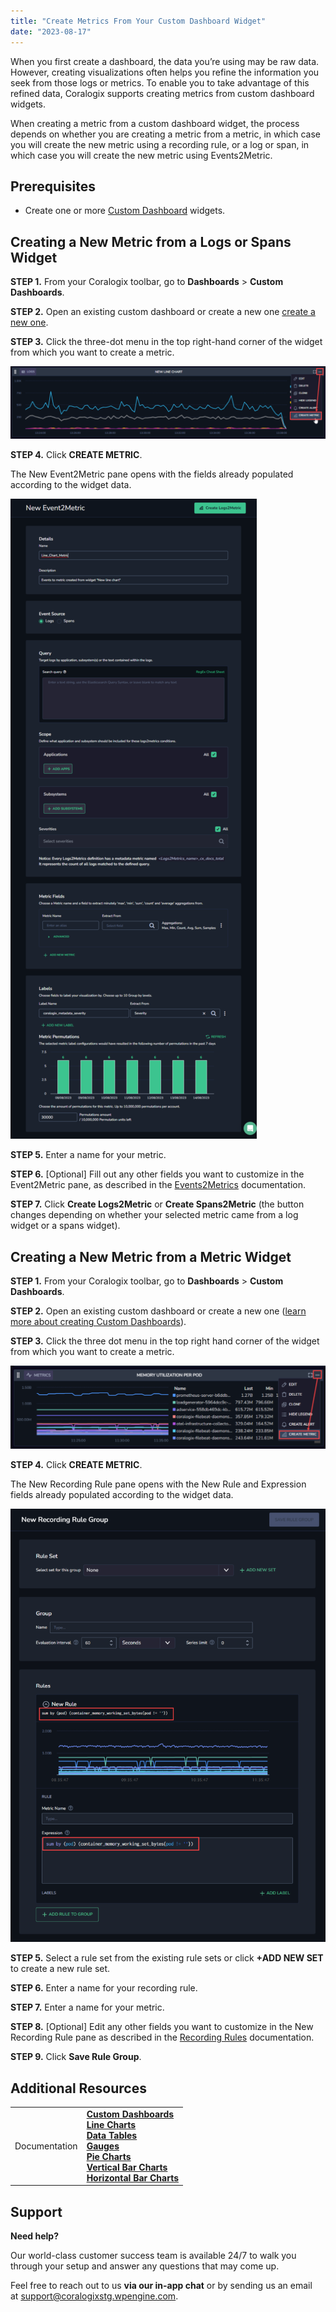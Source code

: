 ```yaml
---
title: "Create Metrics From Your Custom Dashboard Widget"
date: "2023-08-17"
---
```


When you first create a dashboard, the data you’re using may be raw data. However, creating visualizations often helps you refine the information you seek from those logs or metrics. To enable you to take advantage of this refined data, Coralogix supports creating metrics from custom dashboard widgets.

When creating a metric from a custom dashboard widget, the process depends on whether you are creating a metric from a metric, in which case you will create the new metric using a recording rule, or a log or span, in which case you will create the new metric using Events2Metric.

## Prerequisites

- Create one or more [Custom Dashboard](https://coralogixstg.wpengine.com/docs/custom-dashboards/) widgets.

## Creating a New Metric from a Logs or Spans Widget

**STEP 1.** From your Coralogix toolbar, go to **Dashboards** > **Custom Dashboards**.

**STEP 2.** Open an existing custom dashboard or create a new one [create a new one](https://coralogixstg.wpengine.com/docs/custom-dashboards/).

**STEP 3.** Click the three-dot menu in the top right-hand corner of the widget from which you want to create a metric.

![](images/Custom-Dashboards-Create-Metric-from-Widget-Logs-1024x236.png)

**STEP 4.** Click **CREATE METRIC**.

The New Event2Metric pane opens with the fields already populated according to the widget data.

![](images/Custom-Dashboards-Create-Metric-from-Widget-Events2Metrics-394x1024.png)

**STEP 5.** Enter a name for your metric.

**STEP 6.** \[Optional\] Fill out any other fields you want to customize in the Event2Metric pane, as described in the [Events2Metrics](https://coralogixstg.wpengine.com/docs/event2metrics/) documentation.

**STEP 7.** Click **Create Logs2Metric** or **Create Spans2Metric** (the button changes depending on whether your selected metric came from a log widget or a spans widget).

## Creating a New Metric from a Metric Widget

**STEP 1.** From your Coralogix toolbar, go to **Dashboards** > **Custom Dashboards**.

**STEP 2.** Open an existing custom dashboard or create a new one ([learn more about creating Custom Dashboards](https://coralogixstg.wpengine.com/docs/custom-dashboards/)).

**STEP 3.** Click the three dot menu in the top right hand corner of the widget from which you want to create a metric.

![](images/Custom-Dashboards-Create-Metric-from-Widget-Metrics-1024x271.png)

**STEP 4.** Click **CREATE METRIC**.

The New Recording Rule pane opens with the New Rule and Expression fields already populated according to the widget data.

![](images/Custom-Dashboards-Create-Metric-from-Widget-Recording-Rules-745x1024.png)

**STEP 5.** Select a rule set from the existing rule sets or click **+ADD NEW SET** to create a new rule set.

**STEP 6.** Enter a name for your recording rule.

**STEP 7.** Enter a name for your metric.

**STEP 8.** \[Optional\] Edit any other fields you want to customize in the New Recording Rule pane as described in the [Recording Rules](https://coralogixstg.wpengine.com/docs/recordingrules/) documentation.

**STEP 9.** Click **Save Rule Group**.

## Additional Resources

<table><tbody><tr><td>Documentation</td><td><strong><a href="https://coralogixstg.wpengine.com/docs/custom-dashboards/">Custom Dashboards</a></strong><br><strong><a href="http://www.coralogixstg.wpengine.com/docs/custom-dashboards-line-charts">Line Charts</a><br><a href="http://www.coralogixstg.wpengine.com/docs/custom-dashboards-data-tables">Data Tables</a><br><a href="http://www.coralogixstg.wpengine.com/docs/custom-dashboards-gauges">Gauges</a><br><a href="http://www.coralogixstg.wpengine.com/docs/custom-dashboards-pie-charts">Pie Charts</a><br><a href="http://www.coralogixstg.wpengine.com/docs/custom-dashboards-bar-charts">Vertical Bar Charts</a></strong><br><a href="https://coralogixstg.wpengine.com/docs/horizontal-bar-charts/"><strong>Horizontal Bar Charts</strong></a></td></tr></tbody></table>

## Support

**Need help?**

Our world-class customer success team is available 24/7 to walk you through your setup and answer any questions that may come up.

Feel free to reach out to us **via our in-app chat** or by sending us an email at [support@coralogixstg.wpengine.com](mailto:support@coralogixstg.wpengine.com).
